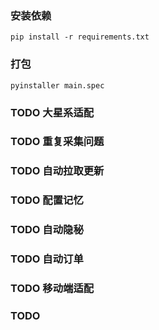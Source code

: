 ### 安装依赖
```shell
pip install -r requirements.txt
```

### 打包
```shell
pyinstaller main.spec
```

### TODO 大星系适配
### TODO 重复采集问题
### TODO 自动拉取更新
### TODO 配置记忆
### TODO 自动隐秘
### TODO 自动订单

### TODO 移动端适配
### TODO 